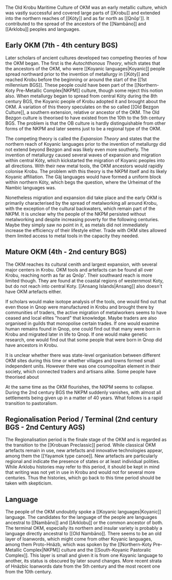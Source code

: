 The Old Krobu Maritime Culture of OKM was an early metallic culture, which was vastly successful and covered large parts of [[Krobu]] and extended into the northern reaches of [[Kóty]] and as far north as [[Qnōp']]. It contributed to the spread of the ancestors of the [[Nambāno]] and [[Arklobu]] peoples and languages. 

## Early OKM (7th - 4th century BGS)
Later scholars of ancient cultures developed two competing theories of how the OKM began. The first is the *Autochthonous Theory*, which states that the ancestors of the OKM, who were [[Koyanic languages|Koyanic]] people spread northward prior to the invention of metallurgy in [[Kóty]] and reached Krobu before the beginning or around the start of the [[1st millennium BGS]]. These people could have been part of the [[Northern-Koty Pre-Metallic Complex|NKPM]] culture, though some reject this notion also. When metallurgy began to spread from central Kóty during the 8th century BGS, the Koyanic people of Krobu adopted it and brought about the OKM. 
A variation of this theory speculates on the so called [[Old Bezgon Culture]], a southern extension, relative or ancestor of the OKM. The Old Bezgon culture is theorised to have existed from the 10th to the 5th century BGS. The problem is that the OB culture is hardly distinguishable from other forms of the NKPM and later seems just to be a regional type of the OKM. 

The competing theory is called the *Expansion Theory* and states that the northern reach of Koyanic languages prior to the invention of metallurgy did not extend beyond Bezgon and was likely even more southerly. The invention of metallurgy caused several waves of expansion and migration within central Kóty, which kickstarted the migration of Koyanic peoples into all directions. With their new metal tools, the OKM ancestors would rapidly colonise Krobu. The problem with this theory is the NKPM itself and its likely Koyanic affiliation. The Gäj languages would have formed a uniform block within northern Kóty, which begs the question, where the Urheimat of the Nambic languages was. 

Nonetheless migration and expansion did take place and the early OKM is primarily characterised by the spread of metalworking all around Krobu, with the exception of the cultural backwaters, which remain part of the NKPM. It is unclear why the people of the NKPM persisted without metalworking and despite increasing poverty for the following centuries. Maybe they simply saw no point in it, as metals did not immediately increase the efficiency of their lifestyle either. Trade with OKM sites allowed them limited access to metal tools in the capacity they needed. 

## Mature OKM (4th - 2nd century BGS)
The OKM reaches its cultural cenith and largest expansion, with several major centers in Krobu. OKM tools and artefacts can be found all over Krobu, reaching north as far as Qnōp'. Their southward reach is more limited though. They are found at the coastal regions of westernmost Koty, but do not reach into central Koty. [[Ansang Islands|Ansang]] also doesn't have OKM artefacts either. 

If scholars would make isotope analysis of the tools, one would find out that even those in Qnop were manufactured in Krobu and brought there by communities of traders, the active migration of metalworkers seems to have ceased and local elites "hoard" that knowledge. Maybe traders are also organised in guilds that monopolise certain trades. If one would examine human remains found in Qnop, one could find out that many were born in Krobu and migrated later in life to Qnop. If one would make genetic research, one would find out that some people that were born in Qnop did have ancestors in Krobu. 

It is unclear whether there was state-level organisation between different OKM sites during this time or whether villages and towns formed small independent units. However there was one cosmopolitan element in their society, which connected traders and artisans alike. Some people have theorised about 

At the same time as the OKM flourishes, the NKPM seems to collapse. During the 2nd century BGS the NKPM suddenly vanishes, with almost all settlements being given up in a matter of 40 years. What follows is a rapid transition to pastoralism.

## Regionalisation Period / Terminal (2nd century BGS - 2nd Century AGS) 

The Regionalisation period is the finale stage of the OKM and is regarded as the transition to the [[Krobuan Preclassic]] period. While classical OKM artefacts remain in use, new artefacts and innovative technologies appear, among them the [[Yayamok type canoe]]. New artefacts are particularly regional and indicate the presence of states or at least individual polities. While Arklobu histories may refer to this period, it should be kept in mind that writing was not yet in use in Krobu and would not for several more centuries. Thus the histories, which go back to this time period should be taken with skepticism. 

## Language 

The people of the OKM undoubtly spoke a [[Koyanic languages|Koyanic]] language. The candidates for the language of the people are languages ancestral to [[Nambāno]] and [[Arklobu]] or the common ancestor of both. The terminal OKM, especially its northern and insular variety is probably a language directly ancestral to [[Old Nambāno]]. There seems to be an old layer of loanwords, which might come from other Koyanic languages, among them Proto-Hnäzb, which was spoken by the [[Northern-Koty Pre-Metallic Complex|NKPM]] culture and the [[South-Koyanic Pastoralic Complex]]. This layer is small and given it is from one Koyanic language to another, its status is obscured by later sound changes. More recent strata of Hnäzbic loanwords date from the 5th century and the most recent one from the 10th century.  